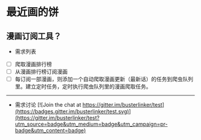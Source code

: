 # 最近画的饼

## 漫画订阅工具？
* 需求列表

- [ ] 爬取漫画排行榜
- [ ] 从漫画排行榜订阅漫画
- [ ] 每订阅一部漫画，则添加一个自动爬取漫画更新（最新话）的任务到爬虫队列里。建立定时任务，定时执行爬虫队列里的漫画爬取任务。

***

* 需求讨论 [![Join the chat at https://gitter.im/busterlinker/test](https://badges.gitter.im/busterlinker/test.svg)](https://gitter.im/busterlinker/test?utm_source=badge&utm_medium=badge&utm_campaign=pr-badge&utm_content=badge)
